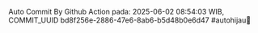 Auto Commit By Github Action pada: 2025-06-02 08:54:03 WIB, COMMIT_UUID bd8f256e-2886-47e6-8ab6-b5d48b0e6d47 #autohijau🗿
